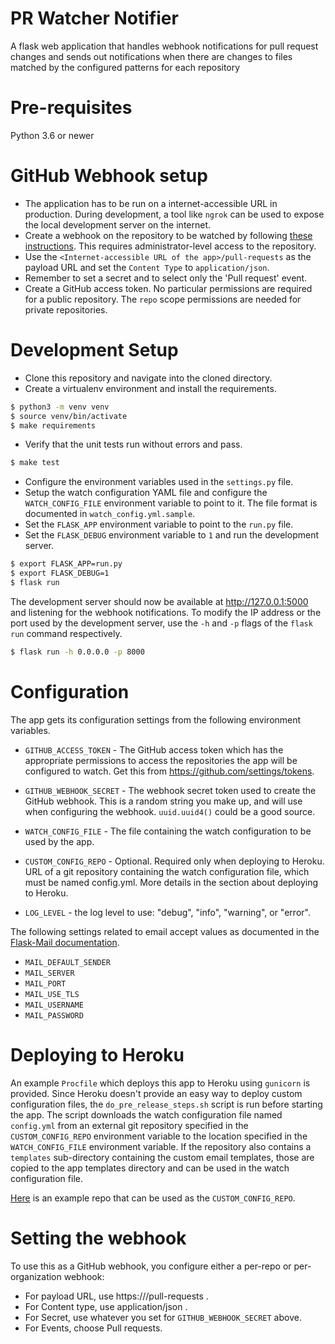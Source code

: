 PR Watcher Notifier
===================

A flask web application that handles webhook notifications for pull request changes and sends out notifications
when there are changes to files matched by the configured patterns for each repository


Pre-requisites
==============

Python 3.6 or newer


GitHub Webhook setup
====================

* The application has to be run on a internet-accessible URL in production. During development, a tool like
  `ngrok` can be used to expose the local development server on the internet.
* Create a webhook on the repository to be watched by following [these instructions](https://developer.github.com/webhooks/creating/).
This requires administrator-level access to the repository.
* Use the `<Internet-accessible URL of the app>/pull-requests` as the payload URL and set the `Content Type` to `application/json`.
* Remember to set a secret and to select only the 'Pull request' event.
* Create a GitHub access token. No particular permissions are required for a public repository. The `repo` scope permissions are needed for private repositories.


Development Setup
=================

* Clone this repository and navigate into the cloned directory.
* Create a virtualenv environment and install the requirements.

```bash
$ python3 -m venv venv
$ source venv/bin/activate
$ make requirements
```

* Verify that the unit tests run without errors and pass.

```bash
$ make test
```

* Configure the environment variables used in the `settings.py` file.
* Setup the watch configuration YAML file and configure the `WATCH_CONFIG_FILE` environment variable to point to it. The
  file format is documented in `watch_config.yml.sample`.
* Set the `FLASK_APP` environment variable to point to the `run.py` file.
* Set the `FLASK_DEBUG` environment variable to `1` and run the development server.

```bash
$ export FLASK_APP=run.py
$ export FLASK_DEBUG=1
$ flask run
```

The development server should now be available at http://127.0.0.1:5000 and listening for the webhook notifications.
To modify the IP address or the port used by the development server, use the `-h` and `-p` flags of the `flask run`
command respectively.

```bash
$ flask run -h 0.0.0.0 -p 8000
```

Configuration
=============

The app gets its configuration settings from the following environment variables.

* `GITHUB_ACCESS_TOKEN` - The GitHub access token which has the appropriate permissions to access the repositories
  the app will be configured to watch.
  Get this from https://github.com/settings/tokens.
* `GITHUB_WEBHOOK_SECRET` - The webhook secret token used to create the GitHub webhook.
  This is a random string you make up, and will use when configuring the webhook.
  ``uuid.uuid4()`` could be a good source.

* `WATCH_CONFIG_FILE` - The file containing the watch configuration to be used by the app.
* `CUSTOM_CONFIG_REPO` - Optional. Required only when deploying to Heroku. URL of a git repository containing
  the watch configuration file, which must be named config.yml. More details in the section about deploying to Heroku.
* `LOG_LEVEL` - the log level to use: "debug", "info", "warning", or "error".

The following settings related to email accept values as documented in
the [Flask-Mail documentation](https://pythonhosted.org/Flask-Mail/#configuring-flask-mail).

* `MAIL_DEFAULT_SENDER`
* `MAIL_SERVER`
* `MAIL_PORT`
* `MAIL_USE_TLS`
* `MAIL_USERNAME`
* `MAIL_PASSWORD`

Deploying to Heroku
===================

An example `Procfile` which deploys this app to Heroku using `gunicorn` is provided. Since Heroku doesn't provide an easy
way to deploy custom configuration files, the `do_pre_release_steps.sh` script is run before starting the app.
The script downloads the watch configuration file named `config.yml` from an external git repository specified in
the `CUSTOM_CONFIG_REPO` environment variable to the location specified in the `WATCH_CONFIG_FILE` environment variable.
If the repository also contains a `templates` sub-directory containing the custom email templates, those are copied to
the app templates directory and can be used in the watch configuration file.

[Here](https://github.com/lgp171188/custom_templates) is an example repo that can be used as the `CUSTOM_CONFIG_REPO`.


Setting the webhook
===================

To use this as a GitHub webhook, you configure either a per-repo or per-organization webhook:

* For payload URL, use https://<HOST>/pull-requests .
* For Content type, use application/json .
* For Secret, use whatever you set for `GITHUB_WEBHOOK_SECRET` above.
* For Events, choose Pull requests.
